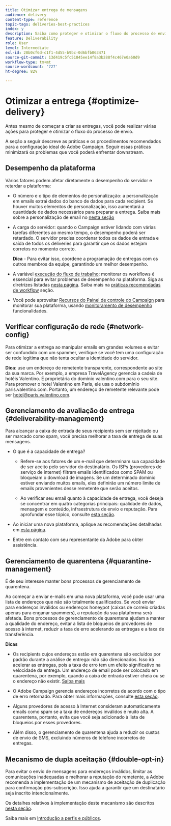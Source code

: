 ```yaml
---
title: Otimizar entrega de mensagens
audience: delivery
content-type: reference
topic-tags: deliveries-best-practices
index: y
description: Saiba como proteger e otimizar o fluxo do processo de envio.
feature: Deliverability
role: User
level: Intermediate
exl-id: 28b0cf6d-c1f1-4d55-b9bc-0d6bfb063471
source-git-commit: 13d419c5fc51845ee14f8a3b288f4c467e0a60d9
workflow-type: tm+mt
source-wordcount: '727'
ht-degree: 82%

---
```


# Otimizar a entrega {#optimize-delivery}

Antes mesmo de começar a criar as entregas, você pode realizar várias ações para proteger e otimizar o fluxo do processo de envio.

A seção a seguir descreve as práticas e os procedimentos recomendados para a configuração ideal do Adobe Campaign. Seguir essas práticas minimizará os problemas que você poderá enfrentar downstream.

## Desempenho da plataforma

Vários fatores podem afetar diretamente o desempenho do servidor e retardar a plataforma:

* O número e o tipo de elementos de personalização: a personalização em emails extrai dados do banco de dados para cada recipient. Se houver muitos elementos de personalização, isso aumentará a quantidade de dados necessários para preparar a entrega.  Saiba mais sobre a personalização de email no [nesta seção](../../designing/using/personalization.md)

* A carga do servidor: quando o Campaign estiver lidando com várias tarefas diferentes ao mesmo tempo, o desempenho poderá ser retardado. O servidor precisa coordenar todos os dados de entrada e saída de todos os deliveries para garantir que os dados estejam corretos no momento correto.

  **Dica** - Para evitar isso, coordene a programação de entregas com os outros membros da equipe, garantindo um melhor desempenho.

* A variável [execução do fluxo de trabalho](../../automating/using/about-workflow-execution.md): monitorar os workflows é essencial para evitar problemas de desempenho na plataforma. Siga as diretrizes listadas [nesta página](../../automating/using/monitoring-workflow-execution.md). Saiba mais na [práticas recomendadas de workflow](../../automating/using/best-practices-workflows.md) seção.

* Você pode aproveitar [Recursos do Painel de controle do Campaign](https://experienceleague.adobe.com/docs/control-panel/using/discover-control-panel/key-features.html?lang=pt-BR) para monitorar sua plataforma, usando [monitoramento de desempenho](https://experienceleague.adobe.com/docs/control-panel/using/performance-monitoring/about-performance-monitoring.html?lang=pt-BR) funcionalidades.

## Verificar configuração de rede {#network-config}

Para otimizar a entrega ao manipular emails em grandes volumes e evitar ser confundido com um spammer, verifique se você tem uma configuração de rede legítima que não tenta ocultar a identidade do servidor.

**Dica**: use um endereço de remetente transparente, correspondente ao site da sua marca. Por exemplo, a empresa TravelAgency gerencia a cadeia de hotéis Valentino. É proprietária do domínio valentino.com para o seu site. Para promover o hotel Valentino em Paris, ele usa o subdomínio paris.valentino.com. Portanto, um endereço de remetente relevante pode ser hotel@paris.valentino.com.

## Gerenciamento de avaliação de entrega {#deliverability-management}

Para alcançar a caixa de entrada de seus recipients sem ser rejeitado ou ser marcado como spam, você precisa melhorar a taxa de entrega de suas mensagens.

* O que é a capacidade de entrega?

   * Refere-se aos fatores de um e-mail que determinam sua capacidade de ser aceito pelo servidor do destinatário. Os ISPs (provedores de serviço de internet) filtram emails identificados como SPAM ou bloqueiam o download de imagens. Se um determinado domínio estiver enviando muitos emails, eles definirão um número limite de emails provenientes desse remetente que serão aceitos.

   * Ao verificar seu email quanto à capacidade de entrega, você deseja se concentrar em quatro categorias principais: qualidade de dados, mensagem e conteúdo, infraestrutura de envio e reputação. Para aprofundar esse tópico, consulte [esta seção](../../sending/using/about-deliverability.md).

* Ao iniciar uma nova plataforma, aplique as recomendações detalhadas em [esta página](https://experienceleague.adobe.com/docs/deliverability-learn/deliverability-best-practice-guide/transition-process/switching-email-platforms.html#transition-process).

* Entre em contato com seu representante da Adobe para obter assistência.

## Gerenciamento de quarentena {#quarantine-management}

É de seu interesse manter bons processos de gerenciamento de quarentena.

Ao começar a enviar e-mails em uma nova plataforma, você pode usar uma lista de endereços que não são totalmente qualificados. Se você enviar para endereços inválidos ou endereços honeypot (caixas de correio criadas apenas para enganar spammers), a reputação da sua plataforma será afetada. Bons processos de gerenciamento de quarentena ajudam a manter a qualidade do endereço, evitar a lista de bloqueios de provedores de acesso à internet, reduzir a taxa de erro acelerando as entregas e a taxa de transferência.

**Dicas**

* Os recipients cujos endereços estão em quarentena são excluídos por padrão durante a análise de entrega: não são direcionados. Isso irá acelerar as entregas, pois a taxa de erro tem um efeito significativo na velocidade da entrega. Um endereço de email pode ser colocado em quarentena, por exemplo, quando a caixa de entrada estiver cheia ou se o endereço não existir. [Saiba mais](../../sending/using/understanding-quarantine-management.md#identifying-quarantined-addresses)

* O Adobe Campaign gerencia endereços incorretos de acordo com o tipo de erro retornado. Para obter mais informações, consulte [esta seção](../../sending/using/understanding-quarantine-management.md).

* Alguns provedores de acesso à Internet consideram automaticamente emails como spam se a taxa de endereços inválidos é muito alta. A quarentena, portanto, evita que você seja adicionado à lista de bloqueios por esses provedores.

* Além disso, o gerenciamento de quarentena ajuda a reduzir os custos de envio de SMS, excluindo números de telefone incorretos de entregas.

## Mecanismo de dupla aceitação {#double-opt-in}

Para evitar o envio de mensagens para endereços inválidos, limitar as comunicações inadequadas e melhorar a reputação do remetente, a Adobe recomenda a implementação de um mecanismo de aceitação de duplicação para confirmação pós-subscrição. Isso ajuda a garantir que um destinatário seja inscrito intencionalmente.

Os detalhes relativos à implementação deste mecanismo são descritos [nesta seção](../../audiences/using/about-opt-in-and-opt-out-in-campaign.md).

Saiba mais em [Introdução a perfis e públicos](../../audiences/using/get-started-profiles-and-audiences.md).

